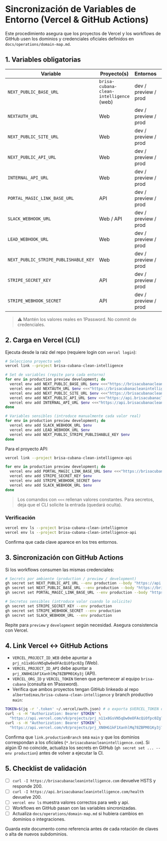 # Sincronización de Variables de Entorno (Vercel & GitHub Actions)

Este procedimiento asegura que los proyectos de Vercel y los workflows de GitHub usen los dominios y credenciales oficiales definidos en `docs/operations/domain-map.md`.

## 1. Variables obligatorias

| Variable                             | Proyecto(s)                             | Entornos             | Valor producción                               |
| ------------------------------------ | --------------------------------------- | -------------------- | ---------------------------------------------- |
| `NEXT_PUBLIC_BASE_URL`               | `brisa-cubana-clean-intelligence` (web) | dev / preview / prod | `https://brisacubanacleanintelligence.com`     |
| `NEXTAUTH_URL`                       | Web                                     | dev / preview / prod | `https://brisacubanacleanintelligence.com`     |
| `NEXT_PUBLIC_SITE_URL`               | Web                                     | dev / preview / prod | `https://brisacubanacleanintelligence.com`     |
| `NEXT_PUBLIC_API_URL`                | Web                                     | dev / preview / prod | `https://api.brisacubanacleanintelligence.com` |
| `INTERNAL_API_URL`                   | Web                                     | dev / preview / prod | `https://api.brisacubanacleanintelligence.com` |
| `PORTAL_MAGIC_LINK_BASE_URL`         | API                                     | dev / preview / prod | `https://brisacubanacleanintelligence.com`     |
| `SLACK_WEBHOOK_URL`                  | Web / API                               | dev / preview / prod | URL del webhook (Slack Alerts)                 |
| `LEAD_WEBHOOK_URL`                   | Web                                     | dev / preview / prod | Endpoint CRM/automation                        |
| `NEXT_PUBLIC_STRIPE_PUBLISHABLE_KEY` | Web                                     | dev / preview / prod | Clave Stripe live                              |
| `STRIPE_SECRET_KEY`                  | API                                     | dev / preview / prod | Clave Stripe live                              |
| `STRIPE_WEBHOOK_SECRET`              | API                                     | dev / preview / prod | Firma webhook Stripe                           |

> ⚠️ Mantén los valores reales en 1Password. No commit de credenciales.

## 2. Carga en Vercel (CLI)

Ejecuta desde la raíz del repo (requiere login con `vercel login`):

```bash
# Selecciona proyecto web
vercel link --project brisa-cubana-clean-intelligence

# Set de variables (repite para cada entorno)
for env in production preview development; do
  vercel env add NEXT_PUBLIC_BASE_URL $env <<<"https://brisacubanacleanintelligence.com"
  vercel env add NEXTAUTH_URL $env <<<"https://brisacubanacleanintelligence.com"
  vercel env add NEXT_PUBLIC_SITE_URL $env <<<"https://brisacubanacleanintelligence.com"
  vercel env add NEXT_PUBLIC_API_URL $env <<<"https://api.brisacubanacleanintelligence.com"
  vercel env add INTERNAL_API_URL $env <<<"https://api.brisacubanacleanintelligence.com"
done

# Variables sensibles (introduce manualmente cada valor real)
for env in production preview development; do
  vercel env add SLACK_WEBHOOK_URL $env
  vercel env add LEAD_WEBHOOK_URL $env
  vercel env add NEXT_PUBLIC_STRIPE_PUBLISHABLE_KEY $env
done
```

Para el proyecto API:

```bash
vercel link --project brisa-cubana-clean-intelligence-api

for env in production preview development; do
  vercel env add PORTAL_MAGIC_LINK_BASE_URL $env <<<"https://brisacubanacleanintelligence.com"
  vercel env add STRIPE_SECRET_KEY $env
  vercel env add STRIPE_WEBHOOK_SECRET $env
  vercel env add SLACK_WEBHOOK_URL $env
done
```

> Los comandos con `<<<` rellenan valores constantes. Para secretos, deja que el CLI solicite la entrada (quedará oculta).

### Verificación

```bash
vercel env ls --project brisa-cubana-clean-intelligence
vercel env ls --project brisa-cubana-clean-intelligence-api
```

Confirma que cada clave aparece en los tres entornos.

## 3. Sincronización con GitHub Actions

Si los workflows consumen las mismas credenciales:

```bash
# Secrets por ambiente (production / preview / development)
gh secret set NEXT_PUBLIC_API_URL --env production --body "https://api.brisacubanacleanintelligence.com"
gh secret set NEXT_PUBLIC_BASE_URL --env production --body "https://brisacubanacleanintelligence.com"
gh secret set PORTAL_MAGIC_LINK_BASE_URL --env production --body "https://brisacubanacleanintelligence.com"

# Secretos sensibles (introduce valor cuando lo solicite)
gh secret set STRIPE_SECRET_KEY --env production
gh secret set STRIPE_WEBHOOK_SECRET --env production
gh secret set SLACK_WEBHOOK_URL --env production
```

Repite para `preview` y `development` según necesidad. Asegura consistencia con Vercel.

## 4. Link Vercel ↔ GitHub Actions

- `VERCEL_PROJECT_ID_WEB` debe apuntar a `prj_n11x8GsVN5qDw0eOFAcQiOfpc0Zg` (Web).
- `VERCEL_PROJECT_ID_API` debe apuntar a `prj_XN0HG1kF1XanhlMq78ZBPM01Ky3j` (API).
- `VERCEL_ORG_ID` y `VERCEL_TOKEN` tienen que pertenecer al equipo `brisa-cubana` (consulta en 1Password).
- Verifica que ambos proyectos tengan GitHub linkeado al repo `albertodimas/brisa-cubana-clean-intelligence` y branch productivo `main`:

```bash
TOKEN=$(jq -r '.token' ~/.vercel/auth.json) # o exporta $VERCEL_TOKEN desde 1Password
curl -s -H "Authorization: Bearer $TOKEN" \
  "https://api.vercel.com/v9/projects/prj_n11x8GsVN5qDw0eOFAcQiOfpc0Zg?teamId=brisa-cubana" | jq '.link, .targets.production'
curl -s -H "Authorization: Bearer $TOKEN" \
  "https://api.vercel.com/v9/projects/prj_XN0HG1kF1XanhlMq78ZBPM01Ky3j?teamId=brisa-cubana" | jq '.link, .targets.production'
```

Confirma que `link.productionBranch` sea `main` y que los dominios correspondan a los oficiales (`*.brisacubanacleanintelligence.com`). Si algún ID no coincide, actualiza los secrets en GitHub (`gh secret set ... --env production`) antes de volver a ejecutar la CI.

## 5. Checklist de validación

- [ ] `curl -I https://brisacubanacleanintelligence.com` devuelve HSTS y responde 200.
- [ ] `curl -I https://api.brisacubanacleanintelligence.com/health` devuelve 200.
- [ ] `vercel env ls` muestra valores correctos para web y api.
- [ ] Workflows en GitHub pasan con las variables sincronizadas.
- [ ] Actualiza `docs/operations/domain-map.md` si hubiera cambios en dominios o integraciones.

Guarda este documento como referencia antes de cada rotación de claves o alta de nuevos subdominios.
